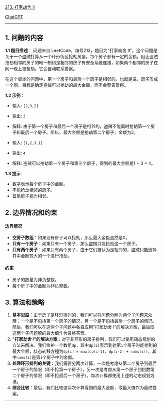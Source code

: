 [213. 打家劫舍 II](https://leetcode.cn/problems/house-robber-ii)

[ChatGPT](https://chat.openai.com/share/7eec4c5a-9195-477c-8876-7fdf23826c17)

---

## 1. 问题的内容
**1.1 题目描述**：
问题来自 LeetCode，编号213，题目为"打家劫舍 II"。这个问题是关于一个盗贼打算从一个环形街区抢劫房屋。每个房子都有一定的金额，阻止盗贼抢劫相邻的房子的唯一制约是相邻的房子有安全系统连接，如果两个相邻的房子在同一晚上被抢劫，它会自动联系警察。

在这个版本的问题中，第一个房子和最后一个房子是相邻的。也就是说，房子形成一个圈。目标是确定盗贼可以抢劫的最大金额，而不会警告警察。

**1.2 示例**：
- 输入: `[2,3,2]`
- 输出: `3`
- 解释: 由于第一个房子和最后一个房子是相邻的，盗贼不能同时抢劫第一个房子和最后一个房子。所以，最大金额是抢劫第二个房子，金额为3。

- 输入: `[1,2,3,1]`
- 输出: `4`
- 解释: 盗贼可以抢劫第一个房子和第三个房子，得到的最大金额是1 + 3 = 4。

**1.3 提示**:
- 数字表示每个房子中的金额。
- 不能抢劫相邻的房子。
- 首尾房子视为相邻。

## 2. 边界情况和约束
#### 边界情况
- **空房子数组**：如果没有房子可以抢劫，那么最大金额显然是0。
- **只有一个房子**：如果只有一个房子，那么盗贼只能抢劫这一个房子。
- **只有两个房子**：如果只有两个房子，由于它们被认为是相邻的，盗贼只能选择其中金额较大的一个进行抢劫。

#### 约束
- 房子的数量为非负整数。
- 每个房子中的金额为非负整数。


## 3. 算法和策略
1. **基本思路**：由于房子是环形排列的，我们可以将问题分解为两个子问题来处理：一个是不包括第一个房子的情况，另一个是不包括最后一个房子的情况。然后，我们可以在这两个子问题中各自应用"打家劫舍 I"的解决方案，最后取这两个子问题解的最大值作为最终答案。
2. **"打家劫舍 I"的解决方案**：对于非环形的房子排列，我们可以使用动态规划的方法来解决。我们维护一个数组`dp`，其中`dp[i]`表示到达第`i`个房子时能抢到的最大金额，状态转移方程为`dp[i] = max(dp[i-1], dp[i-2] + nums[i])`，其中`nums[i]`是第`i`个房子中的金额。
3. **处理环形排列的关键**：我们需要分两次计算，一次是考虑从第二个房子到最后一个房子的情况（即不抢第一个房子），另一次是考虑从第一个房子到倒数第二个房子的情况（即不抢最后一个房子）。每次计算都使用上述的动态规划方法。
4. **综合比较**：最后，我们比较这两次计算得到的最大金额，取最大值作为最终答案。

---
